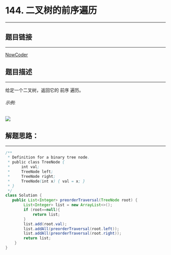 
# 144. 二叉树的前序遍历
---
## 题目链接
---
<a href="https://leetcode-cn.com/problems/binary-tree-preorder-traversal/">NowCoder</a>

## 题目描述
---
给定一个二叉树，返回它的 前序 遍历。

###### 示例:

![](https://img-blog.csdnimg.cn/2020033120300114.png)


## 解题思路：
---

```java
/**
 * Definition for a binary tree node.
 * public class TreeNode {
 *     int val;
 *     TreeNode left;
 *     TreeNode right;
 *     TreeNode(int x) { val = x; }
 * }
 */
class Solution {
   public List<Integer> preorderTraversal(TreeNode root) {
        List<Integer> list = new ArrayList<>();
        if (root==null){
            return list;
        }
        list.add(root.val);
        list.addAll(preorderTraversal(root.left));
        list.addAll(preorderTraversal(root.right));
        return list;
    }
}
```

